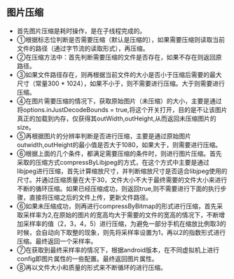 ## 图片压缩 ##
- 首先图片压缩是耗时操作，是在子线程完成的。
- ①根据标志位判断是否需要压缩（默认是压缩的），如果需要压缩则读取当前文件的路径（通过字节流的读取形式），再压缩。
- ②在压缩方法中：首先判断需要压缩的文件是否存在，如果不存在则返回原路径。
- ③如果文件路径存在，则再根据当前文件的大小是否小于压缩后需要的最大尺寸（常量300 * 1024），如果不小于，则不需要进行压缩。大于则需要进行压缩。
- ④在图片需要压缩的情况下，获取原始图片（未压缩）的大小，主要是通过将options.inJustDecodeBounds = true,将这个开关打开，目的是不让该图片真正的加载到内存，仅获得其outWidth,outHeight,从而返回未压缩图片的size。
- ⑤再根据图片的分辨率判断是否进行压缩，主要是通过原始图片outwidth,outHeight的最小值是否大于1080，如果大于，则需要进行压缩。
- ⑥根据上面的几个条件，都满足需要压缩的条件时，则进行图片压缩。首先采取的压缩方式compressByLibjpeg的方式，在这个方式中主要是通过libjpeg进行压缩，首先计算缩放尺寸，并判断缩放尺寸是否适合libjpeg使用的尺寸。并通过压缩质量在大于30，文件大小不大于最终需要的文件大小来进行不断的循环压缩。如果已经压缩成功，则返回true,则不需要进行下面的执行步骤，直接将压缩之后的文件上传，更新文件路径。
- ⑥如果未压缩成功，则再进行compressByBitmap的形式进行压缩，首先采取采样率为2,在原始的图片的宽高均大于需要的文件的宽高的情况下，不断增加采样率的值（2，3，4，5）进行压缩，为避免一部分手机在缩放比例取3的时候，会自动向下取整的现象，则先将采样率设置为1，再以2的指数形式进行压缩。最终返回一个采样率。
- ⑦在获取到最终采样率的情况下，根据android版本，在不同虚拟机上进行config即图片属性的一些配置。最终返回图片属性。
- ⑧再以文件大小和质量的形式来不断循环的进行压缩。